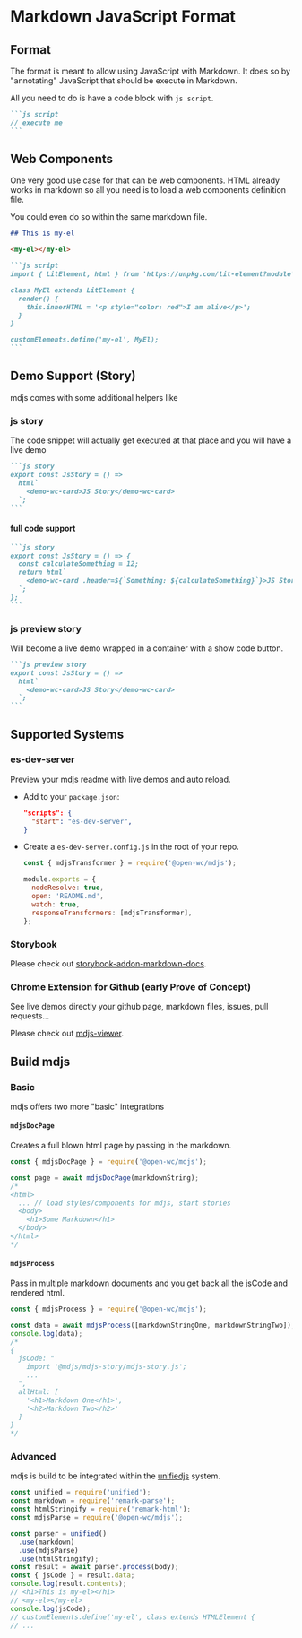 # Markdown JavaScript Format

[//]: # 'AUTO INSERT HEADER PREPUBLISH'

## Format

The format is meant to allow using JavaScript with Markdown.
It does so by "annotating" JavaScript that should be execute in Markdown.

All you need to do is have a code block with `js script`.

````md
```js script
// execute me
```
````

## Web Components

One very good use case for that can be web components.
HTML already works in markdown so all you need is to load a web components definition file.

You could even do so within the same markdown file.

````md
## This is my-el

<my-el></my-el>

```js script
import { LitElement, html } from 'https://unpkg.com/lit-element?module';

class MyEl extends LitElement {
  render() {
    this.innerHTML = '<p style="color: red">I am alive</p>';
  }
}

customElements.define('my-el', MyEl);
```
````

## Demo Support (Story)

mdjs comes with some additional helpers like

### js story

The code snippet will actually get executed at that place and you will have a live demo

````md
```js story
export const JsStory = () =>
  html`
    <demo-wc-card>JS Story</demo-wc-card>
  `;
```
````

#### full code support

````md
```js story
export const JsStory = () => {
  const calculateSomething = 12;
  return html`
    <demo-wc-card .header=${`Something: ${calculateSomething}`}>JS Story</demo-wc-card>
  `;
};
```
````

### js preview story

Will become a live demo wrapped in a container with a show code button.

````md
```js preview story
export const JsStory = () =>
  html`
    <demo-wc-card>JS Story</demo-wc-card>
  `;
```
````

## Supported Systems

### es-dev-server

Preview your mdjs readme with live demos and auto reload.

- Add to your `package.json`:

  ```json
  "scripts": {
    "start": "es-dev-server",
  }
  ```

- Create a `es-dev-server.config.js` in the root of your repo.

  ```js
  const { mdjsTransformer } = require('@open-wc/mdjs');

  module.exports = {
    nodeResolve: true,
    open: 'README.md',
    watch: true,
    responseTransformers: [mdjsTransformer],
  };
  ```

### Storybook

Please check out [storybook-addon-markdown-docs]().

### Chrome Extension for Github (early Prove of Concept)

See live demos directly your github page, markdown files, issues, pull requests...

Please check out [mdjs-viewer]().

## Build mdjs

### Basic

mdjs offers two more "basic" integrations

#### `mdjsDocPage`

Creates a full blown html page by passing in the markdown.

```js
const { mdjsDocPage } = require('@open-wc/mdjs');

const page = await mdjsDocPage(markdownString);
/*
<html>
  ... // load styles/components for mdjs, start stories
  <body>
    <h1>Some Markdown</h1>
  </body>
</html>
*/
```

#### `mdjsProcess`

Pass in multiple markdown documents and you get back all the jsCode and rendered html.

```js
const { mdjsProcess } = require('@open-wc/mdjs');

const data = await mdjsProcess([markdownStringOne, markdownStringTwo]);
console.log(data);
/*
{ 
  jsCode: "
    import '@mdjs/mdjs-story/mdjs-story.js';
    ...
  ",
  allHtml: [
    '<h1>Markdown One</h1>', 
    '<h2>Markdown Two</h2>'
  ]
}
*/
```

### Advanced

mdjs is build to be integrated within the [unifiedjs](https://unifiedjs.com/) system.

```js
const unified = require('unified');
const markdown = require('remark-parse');
const htmlStringify = require('remark-html');
const mdjsParse = require('@open-wc/mdjs');

const parser = unified()
  .use(markdown)
  .use(mdjsParse)
  .use(htmlStringify);
const result = await parser.process(body);
const { jsCode } = result.data;
console.log(result.contents);
// <h1>This is my-el></h1>
// <my-el></my-el>
console.log(jsCode);
// customElements.define('my-el', class extends HTMLElement {
// ...
```

<script>
  export default {
    mounted() {
      const editLink = document.querySelector('.edit-link a');
      if (editLink) {
        const url = editLink.href;
        editLink.href = url.substr(0, url.indexOf('/master/')) + '/master/packages/mdjs/src/README.md';
      }
    }
  }
</script>
